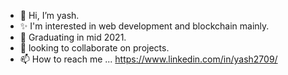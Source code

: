 - 👋 Hi, I’m yash.
- ✨ I'm interested in web development and blockchain mainly.
- 🌱 Graduating in mid 2021.
- 👀 looking to collaborate on projects.
- 📫 How to reach me ... https://www.linkedin.com/in/yash2709/

<!---
aster2709/aster2709 is a ✨ special ✨ repositose its `README.md` (this file) appears on your GitHub profile.
You can click the Preview link to take a look at your changes.
--->
